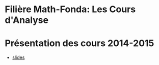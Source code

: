 Filière Math-Fonda: Les Cours d'Analyse
=======================================

# Présentation des cours 2014-2015

 - [slides](presentation-m1mf-2014-2015.pdf)

